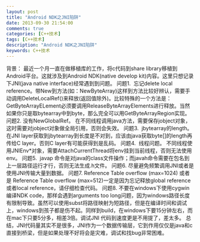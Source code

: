 ```yaml
---
layout: post
title: "Android NDK之JNI陷阱"
date: 2013-09-30 21:54:00 
comments: true
categories: [C++技术]
tags: [C++技术]
description: "Android NDK之JNI陷阱"
keywords: C++技术
---
```


  背景： 最近一个月一直在做移植库的工作，将c代码到share library移植到Android平台。这就涉及到Android NDK(native develop kit)内容。这里只想记录下JNI(java native interface)经常遇到到问题。
  问题1.  忘记delete local reference。带New到方法(如：NewByteArray)这样到方法比较好辨认，需要手动调用DeleteLocalRef()来释放(返回值除外)。比较特殊的一个方法是：GetByteArrayELement必须要调用ReleaseByteArrayElements进行释放。当然如果你只是取bytearray中到byte，那么完全可以用GetByteArrayRegion实现。
  问题2. 没有NewGlobalRef。 在不同线程调用java方法，需要保存jobject对象，这时需要对jobject对象做全局引用，否则会失效。
  问题3.  jbytearray的length。在JNI layer获取到jbytearray到长度是不对到，应该由java获取byte[]的length再传给C layer。否则C layer有可能获得到是乱码。
  问题4.  线程问题。 不同线程使用JNIEnv*对象，需要AttachCurrentThread将env挂到当前线程，否则无法使用env。
  问题5.  javap 命令是对java的class文件操作；而javah命令需要在包名到上一层路径运行才行，否则无法生成.h文件。
  问题6. 尽量避免频繁调用JNI或者是使用JNI传输大量到数据。
  问题7. Reference Table overflow (max=1024) 或者是 Reference Table overflow (max=512)一定是因为忘记释放global reference或者local reference，请仔细检查代码。
  问题8. 不要在windows下使用cygwin编译NDK code，那样会遇到arguments too long问题，因为windows路径长度有限制导致。虽然可以使用subst将路径映射为短路径，但是在编译时间和调试上，windows到孩子都是伤不起。同样到build，在windows下要15分钟左右，而在mac下只要5分多，相差3倍。调试JNI 代码到速度更是不用提了，差太多。
  总结，JNI代码量其实不是很多，JNI作为一个数据传输层，它到作用仅仅是java和c直接到桥梁，但是如果处理不好将会是灾难，调试和找bug非常困难。

